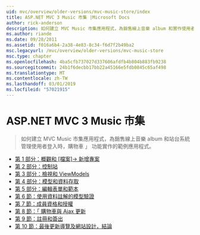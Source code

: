 ```yaml
---
uid: mvc/overview/older-versions/mvc-music-store/index
title: ASP.NET MVC 3 Music 市集 |Microsoft Docs
author: rick-anderson
description: 如何建立 MVC Music 市集應用程式，為銷售線上音樂 album 和實作使用者登入的網站管理 中的範例應用程式...
ms.author: riande
ms.date: 09/28/2011
ms.assetid: f016a6b4-2a38-4e83-8c34-f6d7f2b49ba2
msc.legacyurl: /mvc/overview/older-versions/mvc-music-store
msc.type: chapter
ms.openlocfilehash: 4ba5cfb737027d337606afdfb4b804b883fb9238
ms.sourcegitcommit: 24b1f6decbb17bb22a45166e5fdb0845c65af498
ms.translationtype: MT
ms.contentlocale: zh-TW
ms.lasthandoff: 03/01/2019
ms.locfileid: "57021915"
---
```

<a name="aspnet-mvc-3-music-store"></a>ASP.NET MVC 3 Music 市集
====================
> 如何建立 MVC Music 市集應用程式，為銷售線上音樂 album 和站台系統管理使用者登入時，購物車 」 功能實作的範例應用程式。


- [第 1 部分：概觀和 [檔案]-> 新增專案](mvc-music-store-part-1.md)
- [第 2 部分：控制站](mvc-music-store-part-2.md)
- [第 3 部分：檢視和 ViewModels](mvc-music-store-part-3.md)
- [第 4 部分：模型和資料存取](mvc-music-store-part-4.md)
- [第 5 部分：編輯表單和範本](mvc-music-store-part-5.md)
- [第 6 節：使用資料註解的模型驗證](mvc-music-store-part-6.md)
- [第 7 節：成員資格和授權](mvc-music-store-part-7.md)
- [第 8 節：「 購物車與 Ajax 更新](mvc-music-store-part-8.md)
- [第 9 節：註冊和簽出](mvc-music-store-part-9.md)
- [第 10 節：最後更新導覽及網站設計，結論](mvc-music-store-part-10.md)
